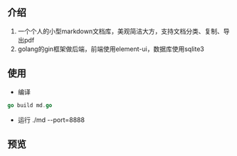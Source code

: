 ## 介绍
1. 一个个人的小型markdown文档库，美观简洁大方，支持文档分类、复制、导出pdf
2. golang的gin框架做后端，前端使用element-ui，数据库使用sqlite3
## 使用
- 编译
```go
go build md.go
```
- 运行
./md --port=8888

## 预览


